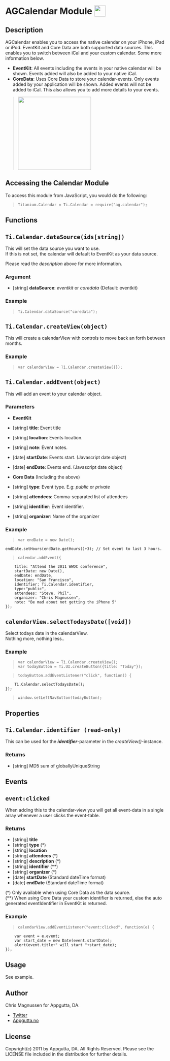 AGCalendar Module <img src="http://f.cl.ly/items/422Q2T3G043h0O171E1z/acgLogo.png" height="35" valign="bottom" />
============
## Description
AGCalendar enables you to access the native calendar on your iPhone, iPad or iPod. EventKit and Core Data are both supported data sources. This enables you to switch between iCal and your custom calendar. Some more information below.

* **EventKit**: All events including the events in your native calendar will be shown. Events added will also be added to your native iCal.
* **CoreData**: Uses Core Data to store your calendar-events. Only events added by your application will be shown. Added events will not be added to iCal. This also allows you to add more details to your events. 

> <img src="http://f.cl.ly/items/3h3B2K2O2q3p2Y2J1c2e/screen1.png" height="230" style="margin-right:20px;" />


Accessing the Calendar Module
--------------------------

To access this module from JavaScript, you would do the following:

>     Titanium.Calendar = Ti.Calendar = require("ag.calendar");

Functions
--------
## `Ti.Calendar.dataSource(ids[string])`
This will set the data source you want to use.    
If this is not set, the calendar will default to EventKit as your data source.     

Please read the  *description* above for more information.

### Argument
* [string] **dataSource**: *eventkit* or *coredata* (Default: eventkit)

### Example
>     Ti.Calendar.dataSource("coredata");

## `Ti.Calendar.createView(object)`
This will create a calendarView with controls to move back an forth between months.

### Example
>     var calendarView = Ti.Calendar.createView({});

## `Ti.Calendar.addEvent(object)`
This will add an event to your calendar object.
### Parameters
* **EventKit**   

 * [string] **title**: Event title
 * [string] **location**: Events location.
 * [string] **note**: Event notes.
 * [date] **startDate**: Events start. (Javascript date object)
 * [date] **endDate**: Events end. (Javascript date object) 
* **Core Data** (Including the above)      

 * [string] **type**: Event type. E.g: *public* or *private*
 * [string] **attendees**: Comma-separated list of attendees
 * [string] **identifier**: Event identifier.
 * [string] **organizer**: Name of the organizer

### Example
>     var endDate = new Date();
	endDate.setHours(endDate.getHours()+3); // Set event to last 3 hours.

>     calendar.addEvent({
        title: "Attend the 2011 WWDC conference",   
        startDate: new Date(),  
        endDate: endDate,   
        location: "San Francisco",   
        identifier: Ti.Calendar.identifier,
        type:"public",
        attendees: "Steve, Phil",
        organizer: "Chris Magnussen",
        note: "Be mad about not getting the iPhone 5"  
    });

## `calendarView.selectTodaysDate([void])`
Select todays date in the calendarView.     
Nothing more, nothing less..

### Example

>     var calendarView = Ti.Calendar.createView();
>     var todayButton = Ti.UI.createButton({title: "Today"});

>     todayButton.addEventListener("click", function() {
        Ti.Calendar.selectTodaysDate();
    });

>     window.setLeftNavButton(todayButton);

Properties
--------
## `Ti.Calendar.identifier (read-only)`

This can be used for the ***identifier***-parameter in the *createView()*-instance. 

### Returns
* [string] MD5 sum of globallyUniqueString

Events
-----
## `event:clicked`
When adding this to the calendar-view you will get all event-data in a single array whenever a user clicks the event-table.

### Returns
* [string] **title**
* [string] **type** (*)
* [string] **location**
* [string] **attendees** (*)
* [string] **description** (*)
* [string] **identifier** (**)
* [string] **organizer** (*)
* [date] **startDate** (Standard dateTime format)
* [date] **endDate** (Standard dateTime format)

(\*) Only available when using Core Data as the data source.   
(\**) When using Core Data your custom identifier is returned, else the auto generated eventIdentifier in EventKit is returned.

### Example
>     calendarView.addEventListener("event:clicked", function(e) {
        var event = e.event;
        var start_date = new Date(event.startDate);
        alert(event.title+" will start "+start_date);
    });


## Usage

See example.

## Author

Chris Magnussen for Appgutta, DA.

 * [Twitter][]
 * [Appgutta.no][]

License
------
Copyright(c) 2011 by Appgutta, DA. All Rights Reserved. Please see the LICENSE file included in the distribution for further details.


[Twitter]: http://twitter.com/crmag
[Appgutta.no]: http://www.appgutta.no

